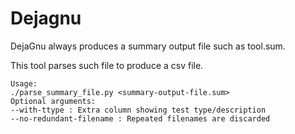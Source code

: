 Dejagnu
=======
DejaGnu always produces a summary output file such as tool.sum.

This tool parses such file to produce a csv file.

    Usage: 
    ./parse_summary_file.py <summary-output-file.sum>
    Optional arguments: 
    --with-ttype : Extra column showing test type/description
    --no-redundant-filename : Repeated filenames are discarded
